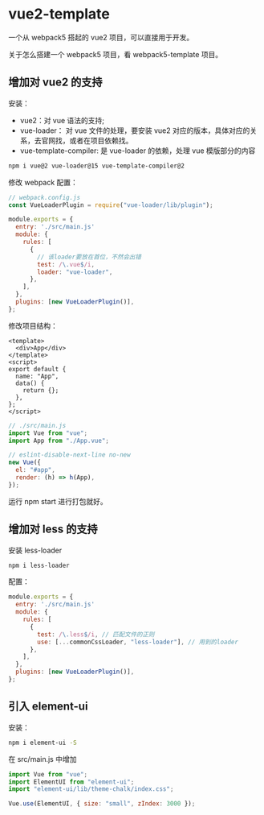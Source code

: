 # vue2-template

一个从 webpack5 搭起的 vue2 项目，可以直接用于开发。

关于怎么搭建一个 webpack5 项目，看 webpack5-template 项目。

## 增加对 vue2 的支持

安装：

- vue2：对 vue 语法的支持;
- vue-loader： 对 vue 文件的处理，要安装 vue2 对应的版本，具体对应的关系，去官网找，或者在项目依赖找。
- vue-template-compiler: 是 vue-loader 的依赖，处理 vue 模版部分的内容

```sh
npm i vue@2 vue-loader@15 vue-template-compiler@2
```

修改 webpack 配置：

```js
// webpack.config.js
const VueLoaderPlugin = require("vue-loader/lib/plugin");

module.exports = {
  entry: './src/main.js'
  module: {
    rules: [
      {
        // 该loader要放在首位，不然会出错
        test: /\.vue$/i,
        loader: "vue-loader",
      },
    ],
  },
  plugins: [new VueLoaderPlugin()],
};
```

修改项目结构：

```vue
<template>
  <div>App</div>
</template>
<script>
export default {
  name: "App",
  data() {
    return {};
  },
};
</script>
```

```js
// ./src/main.js
import Vue from "vue";
import App from "./App.vue";

// eslint-disable-next-line no-new
new Vue({
  el: "#app",
  render: (h) => h(App),
});
```

运行 npm start 进行打包就好。

## 增加对 less 的支持

安装 less-loader

```sh
npm i less-loader
```

配置：

```js
module.exports = {
  entry: './src/main.js'
  module: {
    rules: [
      {
        test: /\.less$/i, // 匹配文件的正则
        use: [...commonCssLoader, "less-loader"], // 用到的loader
      },
    ],
  },
  plugins: [new VueLoaderPlugin()],
};
```

## 引入 element-ui

安装：

```sh
npm i element-ui -S
```

在 src/main.js 中增加

```js
import Vue from "vue";
import ElementUI from "element-ui";
import "element-ui/lib/theme-chalk/index.css";

Vue.use(ElementUI, { size: "small", zIndex: 3000 });
```
